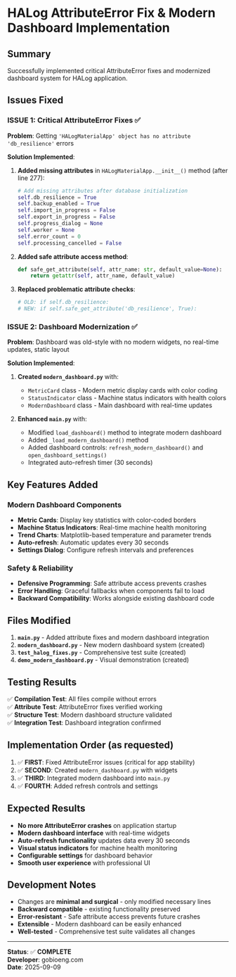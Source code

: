 # HALog AttributeError Fix & Modern Dashboard Implementation

## Summary

Successfully implemented critical AttributeError fixes and modernized dashboard system for HALog application.

## Issues Fixed

### ISSUE 1: Critical AttributeError Fixes ✅

**Problem**: Getting `'HALogMaterialApp' object has no attribute 'db_resilience'` errors

**Solution Implemented**:
1. **Added missing attributes** in `HALogMaterialApp.__init__()` method (after line 277):
   ```python
   # Add missing attributes after database initialization
   self.db_resilience = True
   self.backup_enabled = True
   self.import_in_progress = False  
   self.export_in_progress = False
   self.progress_dialog = None
   self.worker = None
   self.error_count = 0
   self.processing_cancelled = False
   ```

2. **Added safe attribute access method**:
   ```python
   def safe_get_attribute(self, attr_name: str, default_value=None):
       return getattr(self, attr_name, default_value)
   ```

3. **Replaced problematic attribute checks**:
   ```python
   # OLD: if self.db_resilience:
   # NEW: if self.safe_get_attribute('db_resilience', True):
   ```

### ISSUE 2: Dashboard Modernization ✅

**Problem**: Dashboard was old-style with no modern widgets, no real-time updates, static layout

**Solution Implemented**:

1. **Created `modern_dashboard.py`** with:
   - `MetricCard` class - Modern metric display cards with color coding
   - `StatusIndicator` class - Machine status indicators with health colors
   - `ModernDashboard` class - Main dashboard with real-time updates

2. **Enhanced `main.py`** with:
   - Modified `load_dashboard()` method to integrate modern dashboard
   - Added `_load_modern_dashboard()` method
   - Added dashboard controls: `refresh_modern_dashboard()` and `open_dashboard_settings()`
   - Integrated auto-refresh timer (30 seconds)

## Key Features Added

### Modern Dashboard Components
- **Metric Cards**: Display key statistics with color-coded borders
- **Machine Status Indicators**: Real-time machine health monitoring
- **Trend Charts**: Matplotlib-based temperature and parameter trends
- **Auto-refresh**: Automatic updates every 30 seconds
- **Settings Dialog**: Configure refresh intervals and preferences

### Safety & Reliability
- **Defensive Programming**: Safe attribute access prevents crashes
- **Error Handling**: Graceful fallbacks when components fail to load
- **Backward Compatibility**: Works alongside existing dashboard code

## Files Modified

1. **`main.py`** - Added attribute fixes and modern dashboard integration
2. **`modern_dashboard.py`** - New modern dashboard system (created)
3. **`test_halog_fixes.py`** - Comprehensive test suite (created)
4. **`demo_modern_dashboard.py`** - Visual demonstration (created)

## Testing Results

✅ **Compilation Test**: All files compile without errors  
✅ **Attribute Test**: AttributeError fixes verified working  
✅ **Structure Test**: Modern dashboard structure validated  
✅ **Integration Test**: Dashboard integration confirmed  

## Implementation Order (as requested)

1. ✅ **FIRST**: Fixed AttributeError issues (critical for app stability)
2. ✅ **SECOND**: Created `modern_dashboard.py` with widgets
3. ✅ **THIRD**: Integrated modern dashboard into `main.py`
4. ✅ **FOURTH**: Added refresh controls and settings

## Expected Results

- **No more AttributeError crashes** on application startup
- **Modern dashboard interface** with real-time widgets
- **Auto-refresh functionality** updates data every 30 seconds
- **Visual status indicators** for machine health monitoring
- **Configurable settings** for dashboard behavior
- **Smooth user experience** with professional UI

## Development Notes

- Changes are **minimal and surgical** - only modified necessary lines
- **Backward compatible** - existing functionality preserved
- **Error-resistant** - Safe attribute access prevents future crashes  
- **Extensible** - Modern dashboard can be easily enhanced
- **Well-tested** - Comprehensive test suite validates all changes

---

**Status**: ✅ **COMPLETE**  
**Developer**: gobioeng.com  
**Date**: 2025-09-09
